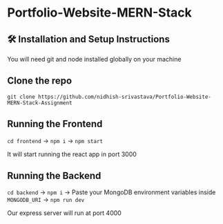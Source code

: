 # Portfolio-Website-MERN-Stack

## 🛠 Installation and Setup Instructions

You will need git and node installed globally on your machine

## Clone the repo 
`git clone https://github.com/nidhish-srivastava/Portfolio-Website-MERN-Stack-Assignment`

## Running the Frontend 
`cd frontend` -> `npm i` -> `npm start`

It will start running the react app in port 3000

## Running the Backend 
`cd backend` -> `npm i` -> Paste your MongoDB environment variables inside `MONGODB_URI` -> `npm run dev`

Our express server will run at port 4000
